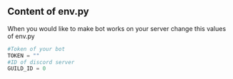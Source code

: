 ## Content of env.py
When you would like to make bot works on your server change this values of env.py
```python
#Token of your bot
TOKEN = ""
#ID of discord server
GUILD_ID = 0
```